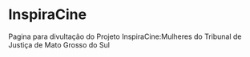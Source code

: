 # InspiraCine
Pagina para divultação do Projeto InspiraCine:Mulheres do Tribunal de Justiça de Mato Grosso do Sul
